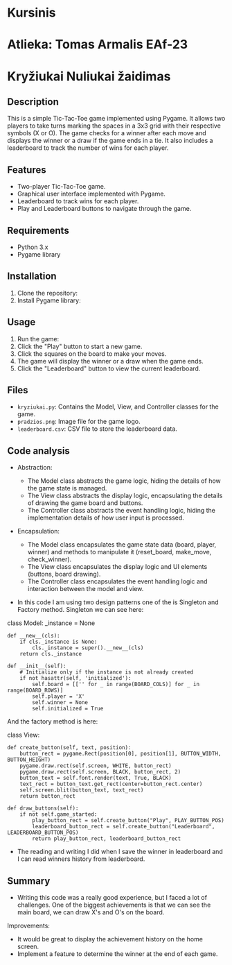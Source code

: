 # Kursinis
# Atlieka: Tomas Armalis EAf-23
# Kryžiukai Nuliukai žaidimas

## Description
This is a simple Tic-Tac-Toe game implemented using Pygame. It allows two players to take turns marking the spaces in a 3x3 grid with their respective symbols (X or O). The game checks for a winner after each move and displays the winner or a draw if the game ends in a tie. It also includes a leaderboard to track the number of wins for each player.

## Features
- Two-player Tic-Tac-Toe game.
- Graphical user interface implemented with Pygame.
- Leaderboard to track wins for each player.
- Play and Leaderboard buttons to navigate through the game.

## Requirements
- Python 3.x
- Pygame library

## Installation
1. Clone the repository:
2. Install Pygame library:

## Usage
1. Run the game:
2. Click the "Play" button to start a new game.
3. Click the squares on the board to make your moves.
4. The game will display the winner or a draw when the game ends.
5. Click the "Leaderboard" button to view the current leaderboard.

## Files
- `kryziukai.py`: Contains the Model, View, and Controller classes for the game.
- `pradzios.png`: Image file for the game logo.
- `leaderboard.csv`: CSV file to store the leaderboard data.

## Code analysis
- Abstraction:
  - The Model class abstracts the game logic, hiding the details of how the game state is managed.
  - The View class abstracts the display logic, encapsulating the details of drawing the game board and buttons.
  - The Controller class abstracts the event handling logic, hiding the implementation details of how user input is processed.
- Encapsulation:
  - The Model class encapsulates the game state data (board, player, winner) and methods to manipulate it (reset_board, make_move, check_winner).
  - The View class encapsulates the display logic and UI elements (buttons, board drawing).
  - The Controller class encapsulates the event handling logic and interaction between the model and view.

- In this code I am using two design patterns one of the is Singleton and Factory method. Singleton we can see here:

  
class Model:
    _instance = None

    def __new__(cls):
        if cls._instance is None:
            cls._instance = super().__new__(cls)
        return cls._instance

    def __init__(self):
        # Initialize only if the instance is not already created
        if not hasattr(self, 'initialized'):
            self.board = [['' for _ in range(BOARD_COLS)] for _ in range(BOARD_ROWS)]
            self.player = 'X'
            self.winner = None
            self.initialized = True

            
And the factory method is here:


class View:

    def create_button(self, text, position):
        button_rect = pygame.Rect(position[0], position[1], BUTTON_WIDTH, BUTTON_HEIGHT)
        pygame.draw.rect(self.screen, WHITE, button_rect)
        pygame.draw.rect(self.screen, BLACK, button_rect, 2)
        button_text = self.font.render(text, True, BLACK)
        text_rect = button_text.get_rect(center=button_rect.center)
        self.screen.blit(button_text, text_rect)
        return button_rect

    def draw_buttons(self):
        if not self.game_started:
            play_button_rect = self.create_button("Play", PLAY_BUTTON_POS)
            leaderboard_button_rect = self.create_button("Leaderboard", LEADERBOARD_BUTTON_POS)
            return play_button_rect, leaderboard_button_rect
  
- The reading and writing I did when I save the winner in leaderboard and I can read winners history from leaderboard.
## Summary
- Writing this code was a really good experience, but I faced a lot of challenges.
One of the biggest achievements is that we can see the main board, we can draw X's and O's on the board.

Improvements: 
- It would be great to display the achievement history on the home screen.
- Implement a feature to determine the winner at the end of each game.
